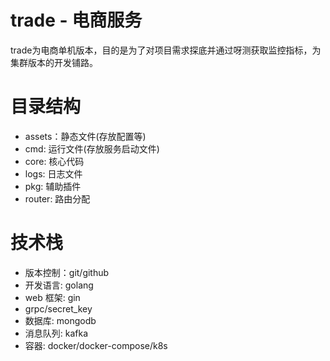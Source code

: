 # trade - 电商服务
trade为电商单机版本，目的是为了对项目需求探底并通过呀测获取监控指标，为集群版本的开发铺路。

# 目录结构
* assets：静态文件(存放配置等)
* cmd: 运行文件(存放服务启动文件)
* core: 核心代码
* logs: 日志文件
* pkg: 辅助插件
* router: 路由分配

# 技术栈
* 版本控制：git/github
* 开发语言: golang
* web 框架: gin
* grpc/secret_key
* 数据库: mongodb
* 消息队列: kafka
* 容器: docker/docker-compose/k8s  